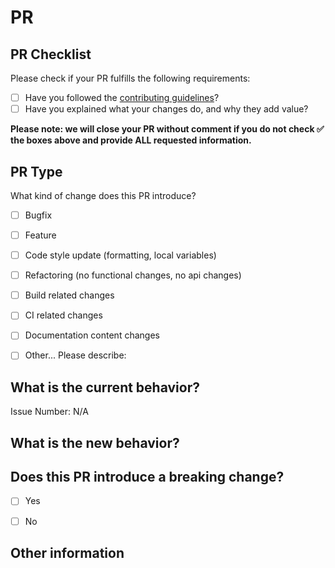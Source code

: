 # PR

## PR Checklist
Please check if your PR fulfills the following requirements:

- [ ] Have you followed the [contributing guidelines](https://github.com/meta-d/sap-fiori-tempaltes/blob/main/.github/CONTRIBUTING.md)?
- [ ] Have you explained what your changes do, and why they add value?

**Please note: we will close your PR without comment if you do not check ✅ the boxes above and provide ALL requested information.**

## PR Type
What kind of change does this PR introduce?

<!-- Please check the one that applies to this PR using "✅". -->

- [ ] Bugfix
- [ ] Feature
- [ ] Code style update (formatting, local variables)
- [ ] Refactoring (no functional changes, no api changes)
- [ ] Build related changes
- [ ] CI related changes
- [ ] Documentation content changes
- [ ] Other... Please describe:


## What is the current behavior?
<!-- Please describe the current behavior that you are modifying, or link to a relevant issue. -->

Issue Number: N/A


## What is the new behavior?


## Does this PR introduce a breaking change?

- [ ] Yes
- [ ] No


<!-- If this PR contains a breaking change, please describe the impact and migration path for existing applications below. -->


## Other information
